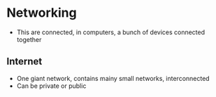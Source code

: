 # Networking
* This are connected, in computers, a bunch of devices connected together

## Internet
* One giant network, contains mainy small networks, interconnected
* Can be private or public


